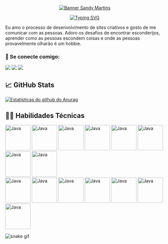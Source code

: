<p align="center">
<a href="https://www.linkedin.com/in/sandy-martins-10aa82168/" target="_blanck" rel="noreferrer"> <img src="https://user-images.githubusercontent.com/52469840/187246674-9b4e8923-20de-4547-810c-a846c7c9eb7f.jpg" alt="Banner Sandy Martins"></a></p>

<p align="center">
<a href="https://git.io/typing-svg"><img src="https://readme-typing-svg.herokuapp.com?font=Aclonica&size=25&duration=2000&pause=400&color=F70B0B&center=true&vCenter=true&width=500&lines=Ol%C3%A1%2C+eu+sou+a+Sandy+%F0%9F%91%8B;Desenvolvedora+Java+Full-Stack+Jr.+%F0%9F%92%BB;Designer+%F0%9F%8E%A8!" alt="Typing SVG" /></a>

Eu amo o processo de desenvolvimento de sites criativos e gosto de me comunicar com as pessoas. 
Adoro os desafios de encontrar esconderijos, aprender como as pessoas escondem coisas e onde as pessoas provavelmente olharão é um hobbie. 

### 🤝 Se conecte comigo:
 <div> 
  <a href="https://www.linkedin.com/in/sandy-martins-10aa82168/"_blank"><img src="https://img.shields.io/badge/-LinkedIn-%230077B5?style=for-the-badge&logo=linkedin&logoColor=white" target="_blank"></a>  
 <a href="https://discord.gg/FXdKhxvN" target="_blank"><img src="https://img.shields.io/badge/Discord-7289DA?style=for-the-badge&logo=discord&logoColor=white" target="_blank"></a> 
  <a href = "mailto:sandycris.luar@gmail.com"><img src="https://img.shields.io/badge/-Gmail-%23333?style=for-the-badge&logo=gmail&logoColor=white" target="_blank"></a>
</div>

## 📈 GitHub Stats 
[![Estatísticas do github do Anurag](https://github-readme-stats.vercel.app/api?username=sandymartins&show_icons=true&theme=highcontrast)](https://github.com/sandymartins)

## 👨‍💻 Habilidades Técnicas
<div>
<img src="https://cdn.jsdelivr.net/gh/devicons/devicon/icons/html5/html5-original.svg" alt="Java" width=80/>
<img src="https://cdn.jsdelivr.net/gh/devicons/devicon/icons/java/java-original-wordmark.svg" alt="Java" width=80/>
<img src="https://cdn.jsdelivr.net/gh/devicons/devicon/icons/mysql/mysql-original-wordmark.svg" alt="Java" width=80/> 
<img src="https://cdn.jsdelivr.net/gh/devicons/devicon/icons/jquery/jquery-original-wordmark.svg" alt="Java" width=80/>                                                 
<img src="https://cdn.jsdelivr.net/gh/devicons/devicon/icons/spring/spring-original-wordmark.svg" alt="Java" width=80/>
<img src="https://cdn.jsdelivr.net/gh/devicons/devicon/icons/oracle/oracle-original.svg" alt="Java" width=80/>
<img src="https://cdn.jsdelivr.net/gh/devicons/devicon/icons/git/git-original.svg" alt="Java" width=80/>    
<img src="https://cdn.jsdelivr.net/gh/devicons/devicon/icons/github/github-original.svg" alt="Java" width=80/>
</br>
<img src="https://cdn.jsdelivr.net/gh/devicons/devicon/icons/css3/css3-original.svg" alt="Java" width=80/>
<img src="https://cdn.jsdelivr.net/gh/devicons/devicon/icons/javascript/javascript-original.svg" alt="Java" width=80/>
<img src="https://cdn.jsdelivr.net/gh/devicons/devicon/icons/react/react-original-wordmark.svg" alt="Java" width=80/>
<img src="https://cdn.jsdelivr.net/gh/devicons/devicon/icons/bootstrap/bootstrap-plain-wordmark.svg" alt="Java" width=80/>
<img src="https://cdn.jsdelivr.net/gh/devicons/devicon/icons/visualstudio/visualstudio-plain.svg" alt="Java" width=80/>
<img src="https://cdn.jsdelivr.net/gh/devicons/devicon/icons/illustrator/illustrator-line.svg" alt="Java" width=80/>
<img src="https://cdn.jsdelivr.net/gh/devicons/devicon/icons/photoshop/photoshop-plain.svg" alt="Java" width=80/>                                                       
</div>
                                                                                                      
![snake gif](https://github.com/sandymartins/sandymartins/blob/output/github-contribution-grid-snake.svg)
